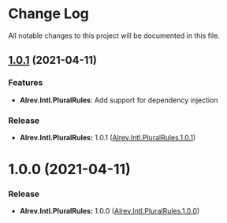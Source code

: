 ﻿# Change Log

All notable changes to this project will be documented in this file.

## [1.0.1](https://github.com/pointnet/alrev-intl/compare/Alrev.Intl.PluralRules.1.0.0...Alrev.Intl.PluralRules.1.0.1) (2021-04-11)

### Features

* **Alrev.Intl.PluralRules**: Add support for dependency injection

### Release

* **Alrev.Intl.PluralRules:** 1.0.1 ([Alrev.Intl.PluralRules.1.0.1](https://github.com/pointnet/alrev-intl/releases/tag/Alrev.Intl.PluralRules.1.0.1))



# 1.0.0 (2021-04-11)

### Release

* **Alrev.Intl.PluralRules:** 1.0.0 ([Alrev.Intl.PluralRules.1.0.0](https://github.com/pointnet/alrev-intl/releases/tag/Alrev.Intl.PluralRules.1.0.0))